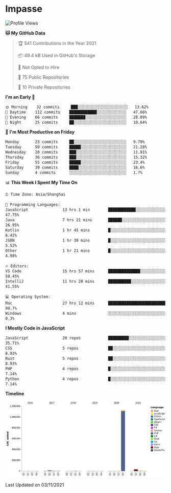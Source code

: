# Impasse

<!--START_SECTION:waka-->
![Profile Views](http://img.shields.io/badge/Profile%20Views-13-blue)

**🐱 My GitHub Data** 

> 🏆 541 Contributions in the Year 2021
 > 
> 📦 49.4 kB Used in GitHub's Storage 
 > 
> 🚫 Not Opted to Hire
 > 
> 📜 75 Public Repositories 
 > 
> 🔑 10 Private Repositories  
 > 
**I'm an Early 🐤** 

```text
🌞 Morning    32 commits     ███░░░░░░░░░░░░░░░░░░░░░░   13.62% 
🌆 Daytime    112 commits    ████████████░░░░░░░░░░░░░   47.66% 
🌃 Evening    66 commits     ███████░░░░░░░░░░░░░░░░░░   28.09% 
🌙 Night      25 commits     ██░░░░░░░░░░░░░░░░░░░░░░░   10.64%

```
📅 **I'm Most Productive on Friday** 

```text
Monday       23 commits     ██░░░░░░░░░░░░░░░░░░░░░░░   9.79% 
Tuesday      50 commits     █████░░░░░░░░░░░░░░░░░░░░   21.28% 
Wednesday    28 commits     ███░░░░░░░░░░░░░░░░░░░░░░   11.91% 
Thursday     36 commits     ███░░░░░░░░░░░░░░░░░░░░░░   15.32% 
Friday       55 commits     █████░░░░░░░░░░░░░░░░░░░░   23.4% 
Saturday     39 commits     ████░░░░░░░░░░░░░░░░░░░░░   16.6% 
Sunday       4 commits      ░░░░░░░░░░░░░░░░░░░░░░░░░   1.7%

```


📊 **This Week I Spent My Time On** 

```text
⌚︎ Time Zone: Asia/Shanghai

💬 Programming Languages: 
JavaScript               13 hrs 1 min        ████████████░░░░░░░░░░░░░   47.75% 
Java                     7 hrs 21 mins       ██████░░░░░░░░░░░░░░░░░░░   26.95% 
Kotlin                   1 hr 45 mins        █░░░░░░░░░░░░░░░░░░░░░░░░   6.42% 
JSON                     1 hr 30 mins        █░░░░░░░░░░░░░░░░░░░░░░░░   5.52% 
Other                    1 hr 21 mins        █░░░░░░░░░░░░░░░░░░░░░░░░   4.98%

🔥 Editors: 
VS Code                  15 hrs 57 mins      ██████████████░░░░░░░░░░░   58.45% 
IntelliJ                 11 hrs 20 mins      ██████████░░░░░░░░░░░░░░░   41.55%

💻 Operating System: 
Mac                      27 hrs 12 mins      █████████████████████████   99.7% 
Windows                  4 mins              ░░░░░░░░░░░░░░░░░░░░░░░░░   0.3%

```

**I Mostly Code in JavaScript** 

```text
JavaScript               20 repos            █████████░░░░░░░░░░░░░░░░   35.71% 
CSS                      5 repos             ██░░░░░░░░░░░░░░░░░░░░░░░   8.93% 
Rust                     5 repos             ██░░░░░░░░░░░░░░░░░░░░░░░   8.93% 
PHP                      4 repos             █░░░░░░░░░░░░░░░░░░░░░░░░   7.14% 
Python                   4 repos             █░░░░░░░░░░░░░░░░░░░░░░░░   7.14%

```


**Timeline**

![Chart not found](https://raw.githubusercontent.com/impasse/impasse/master/charts/bar_graph.png) 


 Last Updated on 03/11/2021
<!--END_SECTION:waka-->
